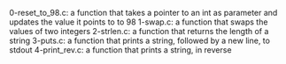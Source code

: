 0-reset_to_98.c: a function that takes a pointer to an int as parameter and updates the value it points to to 98
1-swap.c: a function that swaps the values of two integers
2-strlen.c: a function that returns the length of a string
3-puts.c: a function that prints a string, followed by a new line, to stdout
4-print_rev.c: a function that prints a string, in reverse
